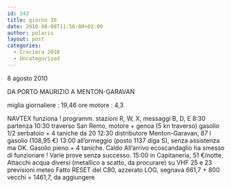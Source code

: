 ```yaml
---
id: 243
title: giorno 36
date: 2010-08-08T11:56:04+02:00
author: polaris
layout: post
categories:
  - Crociera 2010
  - Uncategorized
---
```

8 agosto 2010

DA PORTO MAURIZIO A MENTON-GARAVAN

miglia giornaliere : 19,46
ore motore : 4,3

NAVTEX funziona !
programm. stazioni R, W, X, messaggi B, D, E
8:30 partenza
10:30 traverso San Remo, motore + genoa (5 kn traverso)
gasolio 1/2 serbatoio + 4 taniche da 20
12:30 distributore Menton-Garavan, 87 l gasolio (108,95 €)
13:00 all’ormeggio (posto 1137 diga S), senza assistenza ma OK.
Gasolio pieno + 4 taniche.
Caldo
All’arrivo ecoscandaglio ha smesso di funzionare !
Varie prove senza successo.
15:00 in Capitaneria, 51 €/notte.
Attacchi acqua diversi (metallico a scatto, da procurare)
su VHF 25 e 23 previsioni meteo
Fatto RESET del C80, azzerato LOG, segnava 661,7 + 800 vecchi = 1461,7, da aggiungere
